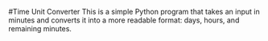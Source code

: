 #Time Unit Converter
This is a simple Python program that takes an input in minutes and converts it into a more readable format: days, hours, and remaining minutes.